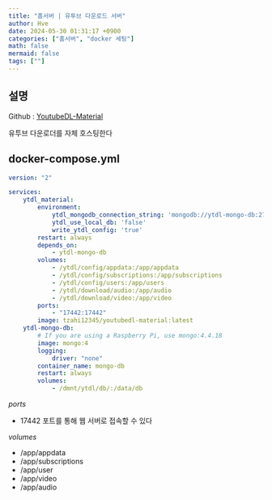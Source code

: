 ```yaml
---
title: "홈서버 | 유투브 다운로드 서버"
author: Hve
date: 2024-05-30 01:31:17 +0900
categories: ["홈서버", "docker 세팅"]
math: false
mermaid: false
tags: [""]
---
```


## 설명

Github : [YoutubeDL-Material](https://github.com/Tzahi12345/YoutubeDL-Material)

유투브 다운로더를 자체 호스팅한다

## docker-compose.yml

```yml
version: "2"

services:
    ytdl_material:
        environment: 
            ytdl_mongodb_connection_string: 'mongodb://ytdl-mongo-db:27017'
            ytdl_use_local_db: 'false'
            write_ytdl_config: 'true'
        restart: always
        depends_on:
            - ytdl-mongo-db
        volumes:
            - /ytdl/config/appdata:/app/appdata
            - /ytdl/config/subscriptions:/app/subscriptions
            - /ytdl/config/users:/app/users
            - /ytdl/download/audio:/app/audio
            - /ytdl/download/video:/app/video
        ports:
            - "17442:17442"
        image: tzahi12345/youtubedl-material:latest
    ytdl-mongo-db:
        # If you are using a Raspberry Pi, use mongo:4.4.18
        image: mongo:4
        logging:
            driver: "none"          
        container_name: mongo-db
        restart: always
        volumes:
            - /dmnt/ytdl/db/:/data/db
```

*ports*
- 17442 포트를 통해 웹 서버로 접속할 수 있다 

*volumes*
- /app/appdata
- /app/subscriptions
- /app/user
- /app/video
- /app/audio